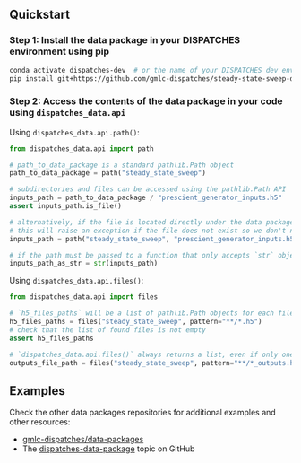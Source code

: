 ## Quickstart

### Step 1: Install the data package in your DISPATCHES environment using pip

```sh
conda activate dispatches-dev  # or the name of your DISPATCHES dev environment
pip install git+https://github.com/gmlc-dispatches/steady-state-sweep-data
```

### Step 2: Access the contents of the data package in your code using `dispatches_data.api`

Using `dispatches_data.api.path()`:

```py
from dispatches_data.api import path

# path_to_data_package is a standard pathlib.Path object
path_to_data_package = path("steady_state_sweep")

# subdirectories and files can be accessed using the pathlib.Path API
inputs_path = path_to_data_package / "prescient_generator_inputs.h5"
assert inputs_path.is_file()

# alternatively, if the file is located directly under the data package directory (i.e. not in a subdirectory):
# this will raise an exception if the file does not exist so we don't need to check explicitly
inputs_path = path("steady_state_sweep", "prescient_generator_inputs.h5")

# if the path must be passed to a function that only accepts `str` objects, it can be converted using `str()`
inputs_path_as_str = str(inputs_path)
```

Using `dispatches_data.api.files()`:

```py
from dispatches_data.api import files

# `h5_files_paths` will be a list of pathlib.Path objects for each file matching the specified `pattern`
h5_files_paths = files("steady_state_sweep", pattern="**/*.h5")
# check that the list of found files is not empty
assert h5_files_paths

# `dispatches_data.api.files()` always returns a list, even if only one file matches
outputs_file_path = files("steady_state_sweep", pattern="**/*_outputs.h5")[0]
```

## Examples

Check the other data packages repositories for additional examples and other resources:

- [gmlc-dispatches/data-packages](https://github.com/gmlc-dispatches/data-packages)
- The [dispatches-data-package](https://github.com/topics/dispatches-data-package) topic on GitHub
